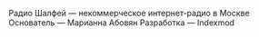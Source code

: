 Радио Шалфей — некоммерческое интернет-радио в Москве
Основатель — Марианна Абовян 
Разработка — Indexmod
